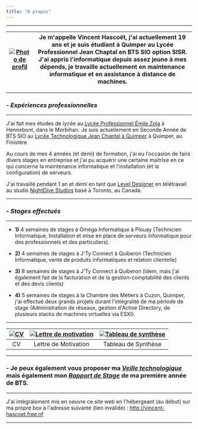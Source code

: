 ```yaml
---
title: "A propos"
---
```

***
|[![Photo de profil](https://vhascoet-pro.github.io/portfolio-bts.github.io/pics/photo.jpg)](https://vhascoet-pro.github.io/portfolio-bts.github.io/pics/photo.jpg)|Je m'appelle Vincent Hascoët, j'ai actuellement 19 ans et je suis étudiant à Quimper au Lycée Professionnel Jean Chaptal en BTS SIO option SISR. J'ai appris l'informatique depuis assez jeune à mes dépends, je travaille actuellement en maintenance informatique et en assistance à distance de machines.|
|:---:|:---:|

***
### - _Expériences professionnelles_
***
J'ai fait mes études de lycée au [Lycée Professionnel Émile Zola](https://www.lpzola56.com/) à Hennebont, dans le Morbihan.
Je suis actuellement en Seconde Année de BTS SIO au [Lycée Technologique Jean Chaptal à Quimper](https://www.lycee-chaptal.fr) à Quimper, au Finistère

Au cours de mes 4 années (et demi) de formation, j'ai eu l'occasion de fairs divers stages en entreprise et j'ai pu acquérir une certaine maitrîse en ce qui concerne la  maintenance informatique et l'installation (et la configuration) de serveurs.

J'ai travaillé pendant 1 an et demi en tant que [Level Designer](https://vhascoet-pro.github.io/portfolio-bts.github.io/level_designer) en télétravail au studio [NightDive Studios](https://vhascoet-pro.github.io/portfolio-bts.github.io/nightdive/) basé à Toronto, au Canada.
***
### - _Stages effectués_
***
- **1)** 4 semaines de stages à Oméga Informatique à Plouay (Technicien Informatique, Installation et mise en place de serveurs informatique pour des professionnels et des particuliers).

- **2)** 4 semaines de stages à J'Ty Connect à Quiberon (Technicien Informatique, vente de produits informatiques et relation clientelle)

- **3)** 8 semaines de stages à J'Ty Connect à Quiberon (idem, mais j'ai également fait de la facturation et de la gestion-comptabilité des clients et des devis clients)

- **4)** 5 semaines de stages à la Chambre des Métiers à Cuzon, Quimper, j'ai effectué deux grands projets durant l'intégralité de ma période de stage (Administration de réseaux, gestion d'Active Directory, de plusieurs stacks de machines virtuelles via ESXI).
***

|<div align="center">[![CV](https://vhascoet-pro.github.io/portfolio-bts.github.io/pics/pdf.png)](https://vhascoet-pro.github.io/portfolio-bts.github.io/docs/CV_Vincent_Hascoet.pdf)</div>|<div align="center">[![Lettre de motivation](https://vhascoet-pro.github.io/portfolio-bts.github.io/pics/pdf.png)](https://vhascoet-pro.github.io/portfolio-bts.github.io/docs/Lettre_de_Motivation_Vincent_Hascoet.pdf)</div>|<div align="center">[![Tableau de synthèse](https://vhascoet-pro.github.io/portfolio-bts.github.io/pics/pdf.png)](https://vhascoet-pro.github.io/portfolio-bts.github.io/docs/BTS_SIO_-_Tableau_de_synthese_-_Hascoet_Vincent.pdf)</div>|
|:---:|:---:|:---:|
|CV|Lettre de Motivation|Tableau de Synthèse|
***
### - Je peux également vous proposer ma _[Veille technologique](https://vhascoet-pro.github.io/portfolio-bts.github.io/veille/veille)_ mais également mon _[Rapport de Stage](https://vhasoet-pro.github.io/portfolio-bts.github.io/RDS/Rapport)_ de ma première année de BTS.
***
J'ai intégralement mis en oeuvre ce site web en l'hébergeant (au début) sur ma propre box à l'adresse suivante (lien invalide) : <http://vincent-hascoet.free.nf>
***